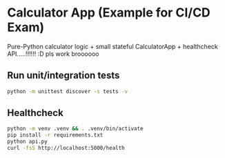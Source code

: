 # Calculator App (Example for CI/CD Exam)

Pure-Python calculator logic + small stateful CalculatorApp + healthcheck API.....!!!!!! :D pls work broooooo

## Run unit/integration tests
```bash
python -m unittest discover -s tests -v
```

## Healthcheck
```bash
python -m venv .venv && . .venv/bin/activate
pip install -r requirements.txt
python api.py
curl -fsS http://localhost:5000/health
```
